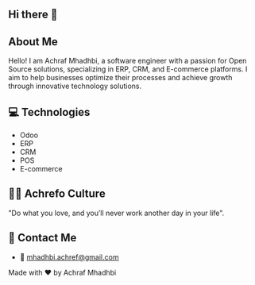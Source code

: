 ## Hi there 👋

<!--
**AMhadhbi/AMhadhbi** is a ✨ _special_ ✨ repository because its `README.md` (this file) appears on your GitHub profile.

-->
## About Me

Hello! I am Achraf Mhadhbi, a software engineer with a passion for Open Source solutions, specializing in ERP, CRM, and E-commerce platforms. I aim to help businesses optimize their processes and achieve growth through innovative technology solutions.

## :computer: Technologies

- Odoo
- ERP
- CRM
- POS
- E-commerce

## :surfing_man: Achrefo Culture

"Do what you love, and you’ll never work another day in your life".

## :wave: Contact Me

- :email: mhadhbi.achref@gmail.com
  
  
Made with :heart: by Achraf Mhadhbi
